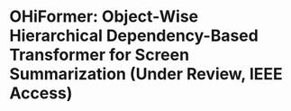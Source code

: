 # OHiFormer: Object-Wise Hierarchical Dependency-Based Transformer for Screen Summarization (Under Review, IEEE Access)
